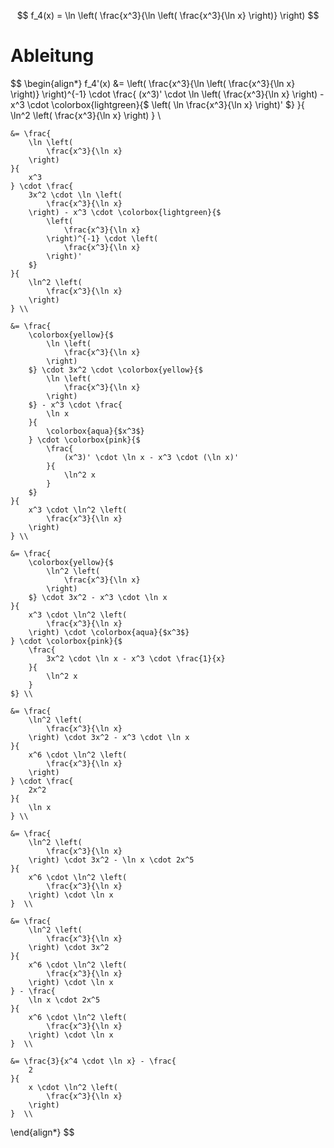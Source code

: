 $$
f_4(x) = \ln \left(
	\frac{x^3}{\ln \left(
		\frac{x^3}{\ln x}
	\right)}
\right)
$$

# Ableitung

$$
\begin{align*}
	f_4'(x) &= \left(
		\frac{x^3}{\ln \left(
			\frac{x^3}{\ln x}
		\right)}
	\right)^{-1} \cdot \frac{
		(x^3)' \cdot \ln \left(
			\frac{x^3}{\ln x}
		\right) - x^3 \cdot \colorbox{lightgreen}{$
			\left(
				\ln \frac{x^3}{\ln x}
			\right)'
		$}
	}{
		\ln^2 \left(
			\frac{x^3}{\ln x}
		\right)
	} \\

	&= \frac{
		\ln \left(
			\frac{x^3}{\ln x}
		\right)
	}{
		x^3
	} \cdot \frac{
		3x^2 \cdot \ln \left(
			\frac{x^3}{\ln x}
		\right) - x^3 \cdot \colorbox{lightgreen}{$
			\left(
				\frac{x^3}{\ln x}
			\right)^{-1} \cdot \left(
				\frac{x^3}{\ln x}
			\right)'
		$}
	}{
		\ln^2 \left(
			\frac{x^3}{\ln x}
		\right)
	} \\

	&= \frac{
		\colorbox{yellow}{$
			\ln \left(
				\frac{x^3}{\ln x}
			\right)
		$} \cdot 3x^2 \cdot \colorbox{yellow}{$
			\ln \left(
				\frac{x^3}{\ln x}
			\right)
		$} - x^3 \cdot \frac{
			\ln x
		}{
			\colorbox{aqua}{$x^3$}
		} \cdot \colorbox{pink}{$
			\frac{
				(x^3)' \cdot \ln x - x^3 \cdot (\ln x)'
			}{
				\ln^2 x
			}
		$}
	}{
		x^3 \cdot \ln^2 \left(
			\frac{x^3}{\ln x}
		\right)
	} \\

	&= \frac{
		\colorbox{yellow}{$
			\ln^2 \left(
				\frac{x^3}{\ln x}
			\right)
		$} \cdot 3x^2 - x^3 \cdot \ln x
	}{
		x^3 \cdot \ln^2 \left(
			\frac{x^3}{\ln x}
		\right) \cdot \colorbox{aqua}{$x^3$}
	} \cdot \colorbox{pink}{$
		\frac{
			3x^2 \cdot \ln x - x^3 \cdot \frac{1}{x}
		}{
			\ln^2 x
		} 
	$} \\

	&= \frac{
		\ln^2 \left(
			\frac{x^3}{\ln x}
		\right) \cdot 3x^2 - x^3 \cdot \ln x
	}{
		x^6 \cdot \ln^2 \left(
			\frac{x^3}{\ln x}
		\right)
	} \cdot \frac{
		2x^2
	}{
		\ln x
	} \\

	&= \frac{
		\ln^2 \left(
			\frac{x^3}{\ln x}
		\right) \cdot 3x^2 - \ln x \cdot 2x^5
	}{
		x^6 \cdot \ln^2 \left(
			\frac{x^3}{\ln x}
		\right) \cdot \ln x
	}  \\

	&= \frac{
		\ln^2 \left(
			\frac{x^3}{\ln x}
		\right) \cdot 3x^2
	}{
		x^6 \cdot \ln^2 \left(
			\frac{x^3}{\ln x}
		\right) \cdot \ln x
	} - \frac{
		\ln x \cdot 2x^5
	}{
		x^6 \cdot \ln^2 \left(
			\frac{x^3}{\ln x}
		\right) \cdot \ln x
	}  \\

	&= \frac{3}{x^4 \cdot \ln x} - \frac{
		2
	}{
		x \cdot \ln^2 \left(
			\frac{x^3}{\ln x}
		\right)
	}  \\

\end{align*}
$$
